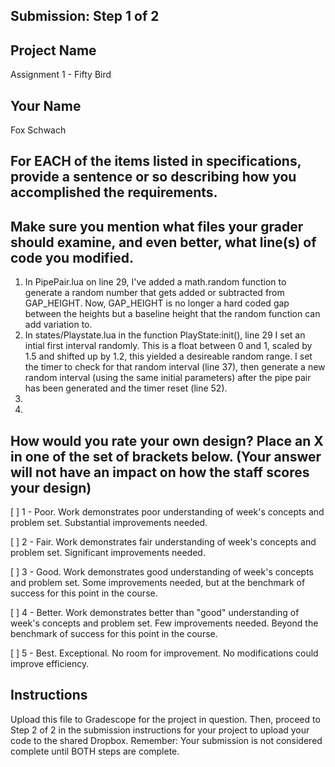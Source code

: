## Submission: Step 1 of 2

## Project Name

Assignment 1 - Fifty Bird

## Your Name

Fox Schwach

## For EACH of the items listed in specifications, provide a sentence or so describing how you accomplished the requirements. 
## Make sure you mention what files your grader should examine, and even better, what line(s) of code you modified.

1. In PipePair.lua on line 29, I've added a math.random function to generate a random number that gets added or subtracted from GAP_HEIGHT. Now, GAP_HEIGHT is no longer a hard coded gap between the heights but a baseline height that the random function can add variation to.
2. In states/Playstate.lua in the function PlayState:init(), line 29 I set an intial first interval randomly. This is a float between 0 and 1, scaled by 1.5 and shifted up by 1.2, this yielded a desireable random range. I set the timer to check for that random interval (line 37), then generate a new random interval (using the same initial parameters) after the pipe pair has been generated and the timer reset (line 52).
3.
4.

## How would you rate your own design? Place an X in one of the set of brackets below. (Your answer will not have an impact on how the staff scores your design)

[ ] 1 - Poor. Work demonstrates poor understanding of week's concepts and problem set. Substantial improvements needed.

[ ] 2 - Fair. Work demonstrates fair understanding of week's concepts and problem set. Significant improvements needed.

[ ] 3 - Good. Work demonstrates good understanding of week's concepts and problem set. Some improvements needed, but at the benchmark of success for this point in the course.

[ ] 4 - Better. Work demonstrates better than "good" understanding of week's concepts and problem set. Few improvements needed. Beyond the benchmark of success for this point in the course.

[ ] 5 - Best. Exceptional. No room for improvement. No modifications could improve efficiency.

## Instructions

Upload this file to Gradescope for the project in question. Then, proceed to Step 2 of 2 in the submission instructions for your project to upload your code to the shared Dropbox. Remember: Your submission is not considered complete until BOTH steps are complete.
